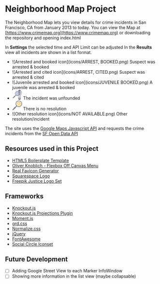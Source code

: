 # Neighborhood Map Project


The Neighborhood Map lets you view details for crime incidents in San Francisco, CA from January 2013 to today.
You can view the Map at [https://www.crimemap.org](https://www.crimemap.org) or downloading the repository and opening index.html


In **Settings** the selected time and API Limit can be adjusted
In the **Results** view all incidents are shown in a list format.


* ![Arrested and booked icon](icons/ARREST, BOOKED.png) Suspect was arrested &amp; booked
* ![Arrested and cited icon](icons/ARREST, CITED.png) Suspect was arrested &amp; cited
* ![Juvenile arrested and booked icon](icons/JUVENILE BOOKED.png) A juvenile was arrested &amp; booked
* ![Unfounded icon](icons/UNFOUNDED.png) The incident was unfounded
* ![No resolution icon](icons/NONE.png) There is no resolution
* ![Other resolution icon](icons/NOT AVAILABLE.png) Other resolution/incident


The site uses the [Google Maps Javascript API](https://developers.google.com/maps/documentation/javascript/) and requests the crime incidents from the [SF Open Data API](https://dev.socrata.com/foundry/data.sfgov.org/cuks-n6tp)


## Resources used in this Project

* [HTML5 Boilerplate Template](https://html5boilerplate.com/)
* [Oliver Knoblich - Flexbox Off Canvas Menu](https://codepen.io/oknoblich/pen/klnjw)
* [Real Favicon Generator](https://realfavicongenerator.net/)
* [Squarespace Logo](https://logo.squarespace.com/)
* [Freepik Justice Logo Set](http://www.flaticon.com/packs/justice)

## Frameworks

* [Knockout.js](http://knockoutjs.com/)
* [Knockout.js Projections Plugin](https://github.com/SteveSanderson/knockout-projections)
* [Moment.js](http://momentjs.com/)
* [grd.css](https://github.com/1000ch/grd)
* [Normalize.css](https://necolas.github.io/normalize.css/)
* [jQuery](http://jquery.com/)
* [FontAwesome](http://fontawesome.io/)
* [Social Circle Iconset](https://symbolset.com/icons/social-circle)

## Future Development

- [ ] Adding Google Street View to each Marker InfoWindow
- [ ] Showing more information in the list view (maybe collapsable)
